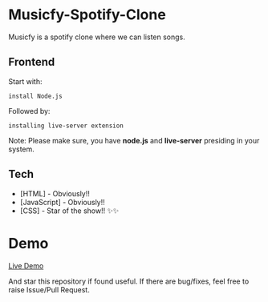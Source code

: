 # Musicfy-Spotify-Clone

Musicfy is a spotify clone where we can listen songs.

## Frontend
Start with:
```
install Node.js
```
Followed by:
```
installing live-server extension
```
Note: Please make sure, you have **node.js** and **live-server** presiding in your system.

## Tech
- [HTML] - Obviously!!
- [JavaScript] - Obviously!!
- [CSS] - Star of the show!! ✨✨

# Demo
<a target="_blank" href="https://musicfy-spotify-clone.netlify.app/">Live Demo</a>

And star this repository if found useful. 
If there are bug/fixes, feel free to raise Issue/Pull Request.
